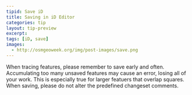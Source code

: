 ```yaml
---
tipid: Save iD
title: Saving in iD Editor
categories: tip
layout: tip-preview
excerpt:
tags: [iD, save]
images:
  - http://osmgeoweek.org/img/post-images/save.png
---
```


When tracing features, please remember to save early and often. Accumulating too many unsaved features may cause an error, losing all of your work. This is especially true for larger featuers that overlap squares. When saving, please do not alter the predefined changeset comments.
